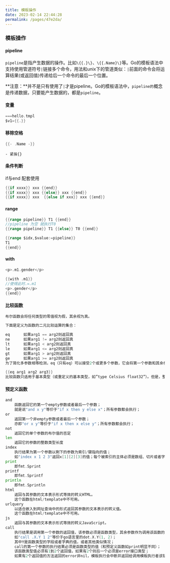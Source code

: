 ```yaml
---
title: 模板操作
date: 2023-02-14 22:44:28
permalink: /pages/47e2da/
---
```

### 模板操作

#### pipeline

`pipeline`是指产生数据的操作。比如`\{{.}\}`、`\{{.Name}\}`等。Go的模板语法中支持使用管道符号`|`链接多个命令，用法和unix下的管道类似：`|`前面的命令会将运算结果(或返回值)传递给后一个命令的最后一个位置。

**注意：**并不是只有使用了`|`才是pipeline。Go的模板语法中，`pipeline的`概念是传递数据，只要能产生数据的，都是`pipeline`。

#### 变量

```go
===hello.tmpl
$v1={{.}}
```

#### 移除空格

```go
{{- .Name -}}
```

`- 紧挨{}`

#### 条件判断

if与end 配套使用

```go
{{if xxxx}} xxx {{end}}
{{if xxxx}} xxx {{else}} xxx {{end}}
{{if xxxx}} xxx  {{else if xxx}} xxx {{end}}
```

#### range

```go
{{range pipeline}} T1 {{end}}
//pipeline 为空 就执行T0
{{range pipeline}} T1 {{else}} T0 {{end}}

{{range $idx,$value:=pipeline}}
T1
{{end}}
```

#### with

```go
<p>.m1.gender</p>

{{with .m1}}
//使得此时.=.m1
<p>.gender</p>
{{end}}
```

#### 比较函数

```go
布尔函数会将任何类型的零值视为假，其余视为真。

下面是定义为函数的二元比较运算的集合：

eq      如果arg1 == arg2则返回真
ne      如果arg1 != arg2则返回真
lt      如果arg1 < arg2则返回真
le      如果arg1 <= arg2则返回真
gt      如果arg1 > arg2则返回真
ge      如果arg1 >= arg2则返回真
为了简化多参数相等检测，eq（只有eq）可以接受2个或更多个参数，它会将第一个参数和其余参数依次比较，返回下式的结果：

{{eq arg1 arg2 arg3}}
比较函数只适用于基本类型（或重定义的基本类型，如”type Celsius float32”）。但是，整数和浮点数不能互相比较。
```

#### 预定义函数

```go
and
    函数返回它的第一个empty参数或者最后一个参数；
    就是说"and x y"等价于"if x then y else x"；所有参数都会执行；
or
    返回第一个非empty参数或者最后一个参数；
    亦即"or x y"等价于"if x then x else y"；所有参数都会执行；
not
    返回它的单个参数的布尔值的否定
len
    返回它的参数的整数类型长度
index
    执行结果为第一个参数以剩下的参数为索引/键指向的值；
    如"index x 1 2 3"返回x[1][2][3]的值；每个被索引的主体必须是数组、切片或者字典。
print
    即fmt.Sprint
printf
    即fmt.Sprintf
println
    即fmt.Sprintln
html
    返回与其参数的文本表示形式等效的转义HTML。
    这个函数在html/template中不可用。
urlquery
    以适合嵌入到网址查询中的形式返回其参数的文本表示的转义值。
    这个函数在html/template中不可用。
js
    返回与其参数的文本表示形式等效的转义JavaScript。
call
    执行结果是调用第一个参数的返回值，该参数必须是函数类型，其余参数作为调用该函数的参数；
    如"call .X.Y 1 2"等价于go语言里的dot.X.Y(1, 2)；
    其中Y是函数类型的字段或者字典的值，或者其他类似情况；
    call的第一个参数的执行结果必须是函数类型的值（和预定义函数如print明显不同）；
    该函数类型值必须有1到2个返回值，如果有2个则后一个必须是error接口类型；
    如果有2个返回值的方法返回的error非nil，模板执行会中断并返回给调用模板执行者该错误；
```



